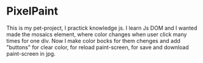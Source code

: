 # PixelPaint

This is my pet-project, I practick knowledge js. I learn Js DOM and I wanted made the mosaics element, where color changes when user click many times for one div. Now I make color bocks for them chenges and add "buttons" for clear color, for reload paint-screen, for save and download paint-screen in jpg.
